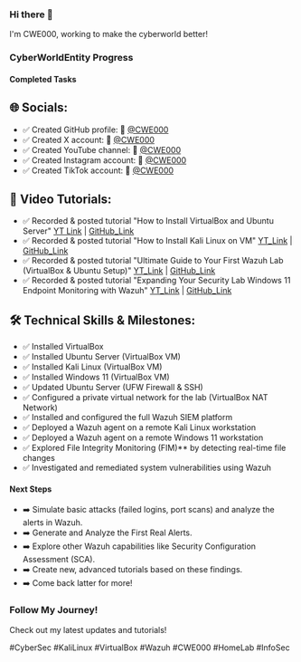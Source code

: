 ### Hi there 👋
I'm CWE000, working to make the cyberworld better!

### CyberWorldEntity Progress

#### Completed Tasks
## 🌐 Socials:
- ✅ Created GitHub profile: 🔗  [@CWE000](https://github.com/CWE000)
- ✅ Created X account: 🔗  [@CWE000](https://x.com/CWE000)
- ✅ Created YouTube channel: 🔗  [@CWE000](https://www.youtube.com/@CWE000)
- ✅ Created Instagram account: 🔗  [@CWE000](https://www.instagram.com/cwe000/)
- ✅ Created TikTok account: 🔗  [@CWE000](https://www.tiktok.com/@cwe000)

## 🎥 Video Tutorials:
- ✅ Recorded & posted tutorial "How to Install VirtualBox and Ubuntu Server" [YT Link](https://youtu.be/uRVzc4b8etE) | [GitHub_Link](https://github.com/CWE000/Tutorials/blob/main/How%20to%20Install%20VirtualBox%20and%20Ubuntu%20Server)
- ✅ Recorded & posted tutorial "How to Install Kali Linux on VM"  [YT_Link](https://youtu.be/dPpU618BW_I) | [GitHub_Link](https://github.com/CWE000/Tutorials/blob/main/How%20to%20Install%20Kali%20Linux%20on%20VM)
- ✅ Recorded & posted tutorial "Ultimate Guide to Your First Wazuh Lab (VirtualBox & Ubuntu Setup)"  [YT_Link](https://youtu.be/SlKmyVaq538) | [GitHub_Link](https://github.com/CWE000/Tutorials/blob/main/How%20to%20Install%20Ubuntu%20Server%20and%20Wazuh%20SIEM)
- ✅ Recorded & posted tutorial "Expanding Your Security Lab Windows 11 Endpoint Monitoring with Wazuh"  [YT_Link](https://youtu.be/pf70vqJoqbg) | [GitHub_Link](https://github.com/CWE000/Tutorials/blob/main/How%20To%20Install%20Windows%2011%20VM%20and%20Setup%20Wazuh%20Agent)

## 🛠️  Technical Skills & Milestones:
- ✅ Installed VirtualBox
- ✅ Installed Ubuntu Server (VirtualBox VM)
- ✅ Installed Kali Linux (VirtualBox VM)
- ✅ Installed Windows 11 (VirtualBox VM)
- ✅ Updated Ubuntu Server (UFW Firewall & SSH)
- ✅ Configured a private virtual network for the lab (VirtualBox NAT Network)
- ✅ Installed and configured the full Wazuh SIEM platform
- ✅ Deployed a Wazuh agent on a remote Kali Linux workstation
- ✅ Deployed a Wazuh agent on a remote Windows 11 workstation
- ✅ Explored File Integrity Monitoring (FIM)** by detecting real-time file changes
- ✅ Investigated and remediated system vulnerabilities using Wazuh


#### Next Steps
- ➡️ Simulate basic attacks (failed logins, port scans) and analyze the alerts in Wazuh.
- ➡️ Generate and Analyze the First Real Alerts.
- ➡️ Explore other Wazuh capabilities like Security Configuration Assessment (SCA).
- ➡️ Create new, advanced tutorials based on these findings.
- ➡️ Come back latter for more!
  
### Follow My Journey!
Check out my latest updates and tutorials!

#CyberSec #KaliLinux #VirtualBox #Wazuh #CWE000 #HomeLab #InfoSec

